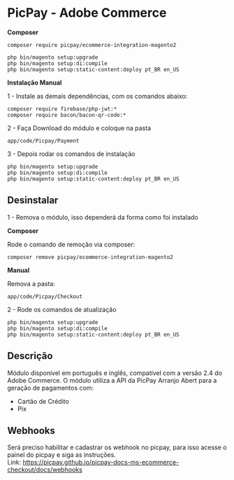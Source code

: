# PicPay - Adobe Commerce

**Composer**

```
composer require picpay/ecommerce-integration-magento2

php bin/magento setup:upgrade
php bin/magento setup:di:compile
php bin/magento setup:static-content:deploy pt_BR en_US
```

**Instalação Manual**

1 - Instale as demais dependências, com os comandos abaixo:

```
composer require firebase/php-jwt:*
composer require bacon/bacon-qr-code:*
```

2 - Faça Download do módulo e coloque na pasta
```
app/code/Picpay/Payment
```

3 - Depois rodar os comandos de instalação

```
php bin/magento setup:upgrade
php bin/magento setup:di:compile
php bin/magento setup:static-content:deploy pt_BR en_US
```

## Desinstalar

1 - Remova o módulo, isso dependerá da forma como foi instalado

**Composer**

Rode o comando de remoção via composer:
```
composer remove picpay/ecommerce-integration-magento2
```

**Manual**

Remova a pasta:
```
app/code/Picpay/Checkout
```

2 - Rode os comandos de atualização

```
php bin/magento setup:upgrade
php bin/magento setup:di:compile
php bin/magento setup:static-content:deploy pt_BR en_US
```

## Descrição
Módulo disponível em português e inglês, compatível com a versão 2.4 do Adobe Commerce.
O módulo utiliza a API da PicPay Arranjo Abert para a geração de pagamentos com:
- Cartão de Crédito
- Pix

## Webhooks
Será preciso habilitar e cadastrar os webhook no picpay, para isso acesse o painel do picpay e siga as instruções.  
Link: https://picpay.github.io/picpay-docs-ms-ecommerce-checkout/docs/webhooks
